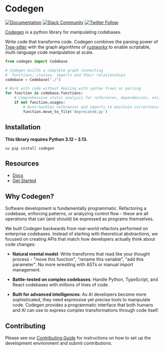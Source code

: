 # Codegen

[![Documentation](https://img.shields.io/badge/docs-docs.codegen.com-blue)](https://docs.codegen.com)
[![Slack Community](https://img.shields.io/badge/slack-community-4A154B?logo=slack)](https://community.codegen.com)
[![Twitter Follow](https://img.shields.io/twitter/follow/codegen)](https://twitter.com/codegen)

[Codegen](https://docs.codegen.com) is a python library for manipulating codebases.

Write code that transforms code. Codegen combines the parsing power of [Tree-sitter](https://tree-sitter.github.io/tree-sitter/) with the graph algorithms of [rustworkx](https://github.com/Qiskit/rustworkx) to enable scriptable, multi-language code manipulation at scale.

```python
from codegen import Codebase

# Codegen builds a complete graph connecting
#  functions, classes, imports and their relationships
codebase = Codebase("./")

# Work with code without dealing with syntax trees or parsing
for function in codebase.functions:
    # Comprehensive static analysis for references, dependencies, etc.
    if not function.usages:
        # Auto-handles references and imports to maintain correctness
        function.move_to_file('deprecated.py')
```

## Installation
**This library requires Python 3.12 – 3.13.**
```
uv pip install codegen
```

## Resources

- [Docs](https://docs.codegen.com)
- [Get Started](https://docs.codegen.com/introduction/getting-started)


## Why Codegen?

Software development is fundamentally programmatic. Refactoring a codebase, enforcing patterns, or analyzing control flow - these are all operations that can (and should) be expressed as programs themselves.

We built Codegen backwards from real-world refactors performed on enterprise codebases. Instead of starting with theoretical abstractions, we focused on creating APIs that match how developers actually think about code changes:

- **Natural mental model**: Write transforms that read like your thought process - "move this function", "rename this variable", "add this parameter". No more wrestling with ASTs or manual import management.

- **Battle-tested on complex codebases**: Handle Python, TypeScript, and React codebases with millions of lines of code.

- **Built for advanced intelligences**: As AI developers become more sophisticated, they need expressive yet precise tools to manipulate code. Codegen provides a programmatic interface that both humans and AI can use to express complex transformations through code itself.

## Contributing

Please see our [Contributing Guide](CONTRIBUTING.md) for instructions on how to set up the development environment and submit contributions.
